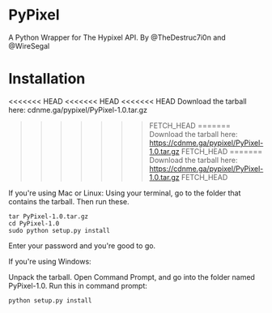 PyPixel
=======

A Python Wrapper for The Hypixel API. By @TheDestruc7i0n and @WireSegal



Installation
============

<<<<<<< HEAD
<<<<<<< HEAD
<<<<<<< HEAD
Download the tarball here: cdnme.ga/pypixel/PyPixel-1.0.tar.gz
>>>>>>> FETCH_HEAD
=======
Download the tarball here: https://cdnme.ga/pypixel/PyPixel-1.0.tar.gz
>>>>>>> FETCH_HEAD
=======
Download the tarball here: https://cdnme.ga/pypixel/PyPixel-1.0.tar.gz
>>>>>>> FETCH_HEAD

If you're using Mac or Linux:
Using your terminal, go to the folder that contains the tarball.
Then run these.
```
tar PyPixel-1.0.tar.gz
cd PyPixel-1.0
sudo python setup.py install
```
Enter your password and you're good to go.



If you're using Windows:

Unpack the tarball. Open Command Prompt, and go into the folder named PyPixel-1.0.
Run this in command prompt:
```
python setup.py install
```